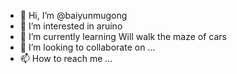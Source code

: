 - 👋 Hi, I’m @baiyunmugong
- 👀 I’m interested in aruino
- 🌱 I’m currently learning Will walk the maze of cars
- 💞️ I’m looking to collaborate on ...
- 📫 How to reach me ...

<!---
baiyunmugong/baiyunmugong is a ✨ special ✨ repository because its `README.md` (this file) appears on your GitHub profile.
You can click the Preview link to take a look at your changes.
--->
